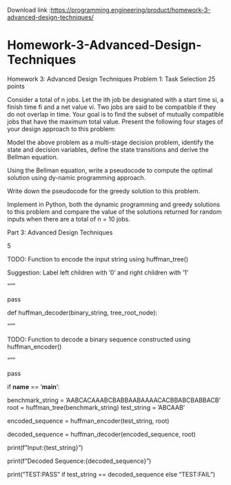 Download link :https://programming.engineering/product/homework-3-advanced-design-techniques/

# Homework-3-Advanced-Design-Techniques
Homework 3: Advanced Design Techniques
Problem 1: Task Selection 25 points

Consider a total of n jobs. Let the ith job be designated with a start time si, a finish time fi and a net value vi. Two jobs are said to be compatible if they do not overlap in time. Your goal is to find the subset of mutually compatible jobs that have the maximum total value. Present the following four stages of your design approach to this problem:

Model the above problem as a multi-stage decision problem, identify the state and decision variables, define the state transitions and derive the Bellman equation.

Using the Bellman equation, write a pseudocode to compute the optimal solution using dy-namic programming approach.

Write down the pseudocode for the greedy solution to this problem.

Implement in Python, both the dynamic programming and greedy solutions to this problem and compare the value of the solutions returned for random inputs when there are a total of n = 10 jobs.

Part 3: Advanced Design Techniques

5

TODO: Function to encode the input string using huffman_tree()

Suggestion: Label left children with ’0’ and right children with ’1’

“””

pass

def huffman_decoder(binary_string, tree_root_node):

“””

TODO: Function to decode a binary sequence constructed using huffman_encoder()

“””

pass

if __name__ == ’__main__’:

benchmark_string = ’AABCACAAABCBABBAABAAAACACBBABCBABBACB’ root = huffman_tree(benchmark_string) test_string = ’ABCAAB’

encoded_sequence = huffman_encoder(test_string, root)

decoded_sequence = huffman_decoder(encoded_sequence, root)

print(f”Input:{test_string}”)

print(f”Decoded Sequence:{decoded_sequence}”)

print(“TEST:PASS” if test_string == decoded_sequence else “TEST:FAIL”)
